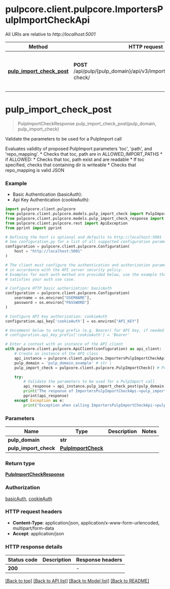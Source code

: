 # pulpcore.client.pulpcore.ImportersPulpImportCheckApi

All URIs are relative to *http://localhost:5001*

Method | HTTP request | Description
------------- | ------------- | -------------
[**pulp_import_check_post**](ImportersPulpImportCheckApi.md#pulp_import_check_post) | **POST** /api/pulp/{pulp_domain}/api/v3/importers/core/pulp/import-check/ | Validate the parameters to be used for a PulpImport call


# **pulp_import_check_post**
> PulpImportCheckResponse pulp_import_check_post(pulp_domain, pulp_import_check)

Validate the parameters to be used for a PulpImport call

Evaluates validity of proposed PulpImport parameters 'toc', 'path', and 'repo_mapping'.  * Checks that toc, path are in ALLOWED_IMPORT_PATHS * if ALLOWED:   * Checks that toc, path exist and are readable   * If toc specified, checks that containing dir is writeable * Checks that repo_mapping is valid JSON

### Example

* Basic Authentication (basicAuth):
* Api Key Authentication (cookieAuth):

```python
import pulpcore.client.pulpcore
from pulpcore.client.pulpcore.models.pulp_import_check import PulpImportCheck
from pulpcore.client.pulpcore.models.pulp_import_check_response import PulpImportCheckResponse
from pulpcore.client.pulpcore.rest import ApiException
from pprint import pprint

# Defining the host is optional and defaults to http://localhost:5001
# See configuration.py for a list of all supported configuration parameters.
configuration = pulpcore.client.pulpcore.Configuration(
    host = "http://localhost:5001"
)

# The client must configure the authentication and authorization parameters
# in accordance with the API server security policy.
# Examples for each auth method are provided below, use the example that
# satisfies your auth use case.

# Configure HTTP basic authorization: basicAuth
configuration = pulpcore.client.pulpcore.Configuration(
    username = os.environ["USERNAME"],
    password = os.environ["PASSWORD"]
)

# Configure API key authorization: cookieAuth
configuration.api_key['cookieAuth'] = os.environ["API_KEY"]

# Uncomment below to setup prefix (e.g. Bearer) for API key, if needed
# configuration.api_key_prefix['cookieAuth'] = 'Bearer'

# Enter a context with an instance of the API client
with pulpcore.client.pulpcore.ApiClient(configuration) as api_client:
    # Create an instance of the API class
    api_instance = pulpcore.client.pulpcore.ImportersPulpImportCheckApi(api_client)
    pulp_domain = 'pulp_domain_example' # str | 
    pulp_import_check = pulpcore.client.pulpcore.PulpImportCheck() # PulpImportCheck | 

    try:
        # Validate the parameters to be used for a PulpImport call
        api_response = api_instance.pulp_import_check_post(pulp_domain, pulp_import_check)
        print("The response of ImportersPulpImportCheckApi->pulp_import_check_post:\n")
        pprint(api_response)
    except Exception as e:
        print("Exception when calling ImportersPulpImportCheckApi->pulp_import_check_post: %s\n" % e)
```



### Parameters


Name | Type | Description  | Notes
------------- | ------------- | ------------- | -------------
 **pulp_domain** | **str**|  | 
 **pulp_import_check** | [**PulpImportCheck**](PulpImportCheck.md)|  | 

### Return type

[**PulpImportCheckResponse**](PulpImportCheckResponse.md)

### Authorization

[basicAuth](../README.md#basicAuth), [cookieAuth](../README.md#cookieAuth)

### HTTP request headers

 - **Content-Type**: application/json, application/x-www-form-urlencoded, multipart/form-data
 - **Accept**: application/json

### HTTP response details

| Status code | Description | Response headers |
|-------------|-------------|------------------|
**200** |  |  -  |

[[Back to top]](#) [[Back to API list]](../README.md#documentation-for-api-endpoints) [[Back to Model list]](../README.md#documentation-for-models) [[Back to README]](../README.md)

